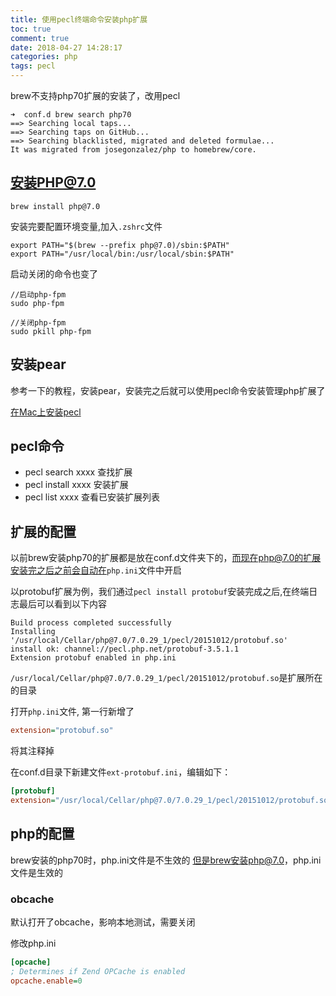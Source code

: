 ```yaml
---
title: 使用pecl终端命令安装php扩展
toc: true
comment: true
date: 2018-04-27 14:28:17
categories: php
tags: pecl
---
```




brew不支持php70扩展的安装了，改用pecl

``` shell
➜  conf.d brew search php70
==> Searching local taps...
==> Searching taps on GitHub...
==> Searching blacklisted, migrated and deleted formulae...
It was migrated from josegonzalez/php to homebrew/core.
```


<!--more-->

## 安装PHP@7.0

```shell
brew install php@7.0
```

安装完要配置环境变量,加入`.zshrc`文件

```shell
export PATH="$(brew --prefix php@7.0)/sbin:$PATH"
export PATH="/usr/local/bin:/usr/local/sbin:$PATH"
```
启动关闭的命令也变了

```shell
//启动php-fpm
sudo php-fpm

//关闭php-fpm
sudo pkill php-fpm
```

## 安装pear

参考一下的教程，安装pear，安装完之后就可以使用pecl命令安装管理php扩展了

[在Mac上安装pecl](https://www.jianshu.com/p/598c0fd84719)

## pecl命令

- pecl search xxxx 查找扩展
- pecl install xxxx 安装扩展
- pecl list xxxx  查看已安装扩展列表

## 扩展的配置

以前brew安装php70的扩展都是放在conf.d文件夹下的，而现在php@7.0的扩展安装完之后之前会自动在`php.ini`文件中开启

以protobuf扩展为例，我们通过`pecl install protobuf`安装完成之后,在终端日志最后可以看到以下内容

```shell
Build process completed successfully
Installing '/usr/local/Cellar/php@7.0/7.0.29_1/pecl/20151012/protobuf.so'
install ok: channel://pecl.php.net/protobuf-3.5.1.1
Extension protobuf enabled in php.ini
```
`/usr/local/Cellar/php@7.0/7.0.29_1/pecl/20151012/protobuf.so`是扩展所在的目录

打开`php.ini`文件,
第一行新增了

```ini
extension="protobuf.so"
```
将其注释掉

在conf.d目录下新建文件`ext-protobuf.ini`，编辑如下：

```ini
[protobuf]
extension="/usr/local/Cellar/php@7.0/7.0.29_1/pecl/20151012/protobuf.so"
```

## php的配置

brew安装的php70时，php.ini文件是不生效的
但是brew安装php@7.0，php.ini文件是生效的

### obcache
默认打开了obcache，影响本地测试，需要关闭

修改php.ini

```ini
[opcache]
; Determines if Zend OPCache is enabled
opcache.enable=0
```
